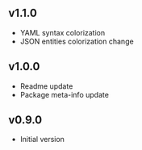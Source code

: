 ## v1.1.0

- YAML syntax colorization
- JSON entities colorization change

## v1.0.0

- Readme update
- Package meta-info update

## v0.9.0

- Initial version
